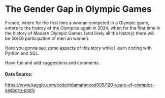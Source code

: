 # The Gender Gap in Olympic Games

France, where for the first time a woman competed in a Olympic game, enters to the history of the Olympics again in 2024, when for the first time in the history of Modern Olympic Games (and likely all the history) there will be 50/50 participation of men an women.

Here you gonna see some aspects of this story while I learn coding with Python and SQL.

Have fun and add suggestions and comments.

#### Data Source: 
https://www.kaggle.com/code/ridamahmood005/120-years-of-olympics-seaborn-plotly

